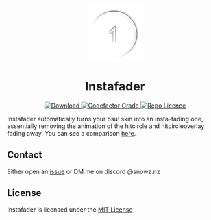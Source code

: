 <p align="center">
<img src="./img/logo.png" alt="osu! hitcircle fading away" width="130" />
<h1 align="center">
  Instafader
</h1>
<p align="center">
<a href="https://github.com/SnowzNZ/Instafader/releases/latest/Instafader.exe">
    <img src="https://img.shields.io/badge/Download-exe-brightgreen?style=for-the-badge" alt="Download"/>
</a>
<a href="https://www.codefactor.io/repository/github/snowznz/instafader">
    <img src="https://img.shields.io/codefactor/grade/github/SnowzNZ/Instafader?style=for-the-badge" alt="Codefactor Grade" />
</a>
<a href="https://github.com/SnowzNZ/Instafader/blob/main/LICENCE">
    <img alt="Repo Licence" src="https://img.shields.io/github/license/SnowzNZ/Instafader?style=for-the-badge">
</a>

Instafader automatically turns your osu! skin into an insta-fading one, essentially removing the animation of the hitcircle and hitcircleoverlay fading away. You can see a comparison [here](https://youtu.be/C2b8PEHarvM).

## Contact
Either open an [issue](https://github.com/SnowzNZ/Instafader/issues) or DM me on discord @snowz.nz

## License
Instafader is licensed under the [MIT License](LICENSE)
